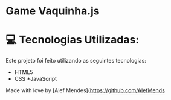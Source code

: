 # Game Vaquinha.js

# :computer: Tecnologias Utilizadas:
Este projeto foi feito utilizando as seguintes tecnologias:

* HTML5     
* CSS
*JavaScript   


Made with love by [Alef Mendes](https://github.com/AlefMends
